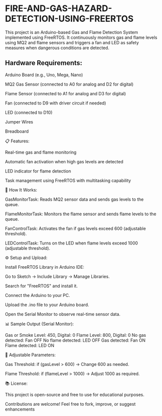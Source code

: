 # FIRE-AND-GAS-HAZARD-DETECTION-USING-FREERTOS

This project is an Arduino-based Gas and Flame Detection System implemented using FreeRTOS. It continuously monitors gas and flame levels using MQ2 and flame sensors and triggers a fan and LED as safety measures when dangerous conditions are detected.

 ## Hardware Requirements:

Arduino Board (e.g., Uno, Mega, Nano)

MQ2 Gas Sensor (connected to A0 for analog and D2 for digital)

Flame Sensor (connected to A1 for analog and D3 for digital)

Fan (connected to D9 with driver circuit if needed)

LED (connected to D10)

Jumper Wires

Breadboard






📋 Features:

Real-time gas and flame monitoring

Automatic fan activation when high gas levels are detected

LED indicator for flame detection

Task management using FreeRTOS with multitasking capability

🚀 How It Works:

GasMonitorTask: Reads MQ2 sensor data and sends gas levels to the queue.

FlameMonitorTask: Monitors the flame sensor and sends flame levels to the queue.

FanControlTask: Activates the fan if gas levels exceed 600 (adjustable threshold).

LEDControlTask: Turns on the LED when flame levels exceed 1000 (adjustable threshold).

⚙️ Setup and Upload:

Install FreeRTOS Library in Arduino IDE:

Go to Sketch → Include Library → Manage Libraries.

Search for "FreeRTOS" and install it.

Connect the Arduino to your PC.

Upload the .ino file to your Arduino board.

Open the Serial Monitor to observe real-time sensor data.

📊 Sample Output (Serial Monitor):

Gas or Smoke Level: 450, Digital: 0
Flame Level: 800, Digital: 0
No gas detected: Fan OFF
No flame detected: LED OFF
Gas detected: Fan ON
Flame detected: LED ON

📝 Adjustable Parameters:

Gas Threshold: if (gasLevel > 600) → Change 600 as needed.

Flame Threshold: if (flameLevel > 1000) → Adjust 1000 as required.

📚 License:

This project is open-source and free to use for educational purposes.

Contributions are welcome! Feel free to fork, improve, or suggest enhancements
